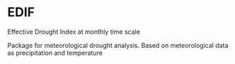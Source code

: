 # EDIF
Effective Drought Index at monthly time scale

Package for meteorological drought analysis. Based on meteorological data as precipitation and temperature

